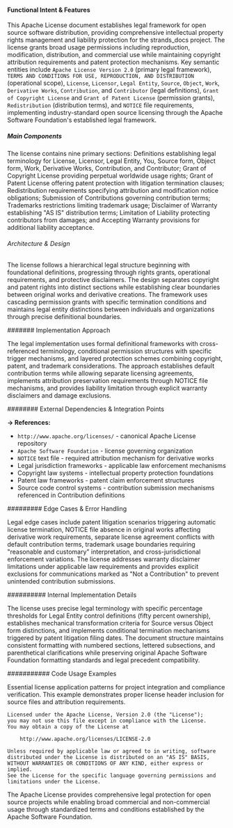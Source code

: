 <!-- CACHE_METADATA_START -->
<!-- Source File: {PROJECT_ROOT}/.knowledge/git-clones/strands_docs/LICENSE -->
<!-- Cached On: 2025-07-09T01:53:15.432725 -->
<!-- Source Modified: 2025-06-30T17:19:22.664174 -->
<!-- Cache Version: 1.0 -->
<!-- CACHE_METADATA_END -->

#### Functional Intent & Features

This Apache License document establishes legal framework for open source software distribution, providing comprehensive intellectual property rights management and liability protection for the strands_docs project. The license grants broad usage permissions including reproduction, modification, distribution, and commercial use while maintaining copyright attribution requirements and patent protection mechanisms. Key semantic entities include `Apache License Version 2.0` (primary legal framework), `TERMS AND CONDITIONS FOR USE, REPRODUCTION, AND DISTRIBUTION` (operational scope), `License`, `Licensor`, `Legal Entity`, `Source`, `Object`, `Work`, `Derivative Works`, `Contribution`, and `Contributor` (legal definitions), `Grant of Copyright License` and `Grant of Patent License` (permission grants), `Redistribution` (distribution terms), and `NOTICE` file requirements, implementing industry-standard open source licensing through the Apache Software Foundation's established legal framework.

##### Main Components

The license contains nine primary sections: Definitions establishing legal terminology for License, Licensor, Legal Entity, You, Source form, Object form, Work, Derivative Works, Contribution, and Contributor; Grant of Copyright License providing perpetual worldwide usage rights; Grant of Patent License offering patent protection with litigation termination clauses; Redistribution requirements specifying attribution and modification notice obligations; Submission of Contributions governing contribution terms; Trademarks restrictions limiting trademark usage; Disclaimer of Warranty establishing "AS IS" distribution terms; Limitation of Liability protecting contributors from damages; and Accepting Warranty provisions for additional liability acceptance.

###### Architecture & Design

The license follows a hierarchical legal structure beginning with foundational definitions, progressing through rights grants, operational requirements, and protective disclaimers. The design separates copyright and patent rights into distinct sections while establishing clear boundaries between original works and derivative creations. The framework uses cascading permission grants with specific termination conditions and maintains legal entity distinctions between individuals and organizations through precise definitional boundaries.

####### Implementation Approach

The legal implementation uses formal definitional frameworks with cross-referenced terminology, conditional permission structures with specific trigger mechanisms, and layered protection schemes combining copyright, patent, and trademark considerations. The approach establishes default contribution terms while allowing separate licensing agreements, implements attribution preservation requirements through NOTICE file mechanisms, and provides liability limitation through explicit warranty disclaimers and damage exclusions.

######## External Dependencies & Integration Points

**→ References:**
- `http://www.apache.org/licenses/` - canonical Apache License repository
- `Apache Software Foundation` - license governing organization
- `NOTICE` text file - required attribution mechanism for derivative works
- Legal jurisdiction frameworks - applicable law enforcement mechanisms
- Copyright law systems - intellectual property protection foundations
- Patent law frameworks - patent claim enforcement structures
- Source code control systems - contribution submission mechanisms referenced in Contribution definitions

######### Edge Cases & Error Handling

Legal edge cases include patent litigation scenarios triggering automatic license termination, NOTICE file absence in original works affecting derivative work requirements, separate license agreement conflicts with default contribution terms, trademark usage boundaries requiring "reasonable and customary" interpretation, and cross-jurisdictional enforcement variations. The license addresses warranty disclaimer limitations under applicable law requirements and provides explicit exclusions for communications marked as "Not a Contribution" to prevent unintended contribution submissions.

########## Internal Implementation Details

The license uses precise legal terminology with specific percentage thresholds for Legal Entity control definitions (fifty percent ownership), establishes mechanical transformation criteria for Source versus Object form distinctions, and implements conditional termination mechanisms triggered by patent litigation filing dates. The document structure maintains consistent formatting with numbered sections, lettered subsections, and parenthetical clarifications while preserving original Apache Software Foundation formatting standards and legal precedent compatibility.

########### Code Usage Examples

Essential license application patterns for project integration and compliance verification. This example demonstrates proper license header inclusion for source files and attribution requirements.

```text
Licensed under the Apache License, Version 2.0 (the "License");
you may not use this file except in compliance with the License.
You may obtain a copy of the License at

    http://www.apache.org/licenses/LICENSE-2.0

Unless required by applicable law or agreed to in writing, software
distributed under the License is distributed on an "AS IS" BASIS,
WITHOUT WARRANTIES OR CONDITIONS OF ANY KIND, either express or implied.
See the License for the specific language governing permissions and
limitations under the License.
```

The Apache License provides comprehensive legal protection for open source projects while enabling broad commercial and non-commercial usage through standardized terms and conditions established by the Apache Software Foundation.